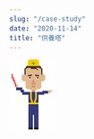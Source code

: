 ```yaml
---
slug: "/case-study"
date: "2020-11-14"
title: "供養塔"
---
```

![工事中](../images/under_construction.gif)
